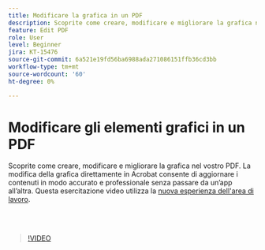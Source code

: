 ```yaml
---
title: Modificare la grafica in un PDF
description: Scoprite come creare, modificare e migliorare la grafica nel vostro PDF
feature: Edit PDF
role: User
level: Beginner
jira: KT-15476
source-git-commit: 6a521e19fd56ba6988ada271086151ffb36cd3bb
workflow-type: tm+mt
source-wordcount: '60'
ht-degree: 0%

---
```


# Modificare gli elementi grafici in un PDF

Scoprite come creare, modificare e migliorare la grafica nel vostro PDF. La modifica della grafica direttamente in Acrobat consente di aggiornare i contenuti in modo accurato e professionale senza passare da un’app all’altra. Questa esercitazione video utilizza la [nuova esperienza dell&#39;area di lavoro](new-workspace.md).

<br> 

>[!VIDEO](https://video.tv.adobe.com/v/3431260?quality=12&learn=on&hidetitle=true)